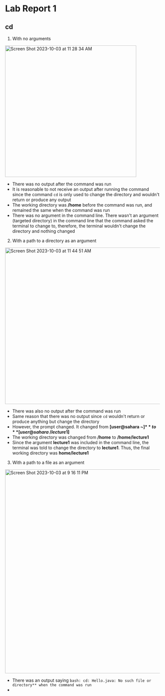 # Lab Report 1

## cd


1. With no arguments

<img width="427" alt="Screen Shot 2023-10-03 at 11 28 34 AM" src="https://github.com/TimothyLam727/cse15l-lab-reports/assets/146874935/dd030cd3-f6fb-49e3-96cf-23ce929920d9">

   * There was no output after the command was run
   * It is reasonable to not receive an output after running the command since the command ```cd``` is only used to change the directory and 
     wouldn't return or produce any output
   * The working directory was **/home** before the command was run, and remained the same when the command was run
   * There was no argument in the command line. There wasn't an argument (targeted directory) in the command line that the command asked 
     the terminal to change to, therefore, the terminal wouldn't change the directory and nothing changed


2. With a path to a directory as an argument

<img width="508" alt="Screen Shot 2023-10-03 at 11 44 51 AM" src="https://github.com/TimothyLam727/cse15l-lab-reports/assets/146874935/a5fc464e-e88d-4a1e-8de0-777b145682cb">

   * There was also no output after the command was run
   * Same reason that there was no output since ```cd``` wouldn't return or produce anything but change the directory
   * However, the prompt changed. It changed from **[user@sahara ~]$** to **[user@sahara ~/lecture1]$**
   * The working directory was changed from **/home** to **/home/lecture1**
   * Since the argument **lecture1** was included in the command line, the terminal was told to change the directory to **lecture1**. Thus, 
     the final working directory was **home/lecture1**



3. With a path to a file as an argument

<img width="662" alt="Screen Shot 2023-10-03 at 9 16 11 PM" src="https://github.com/TimothyLam727/cse15l-lab-reports/assets/146874935/d5ce0ee1-9e57-4f1f-9b5e-f119c97960c5">

   * There was an output saying ```bash: cd: Hello.java: No such file or directory** when the command was run```
   * 

